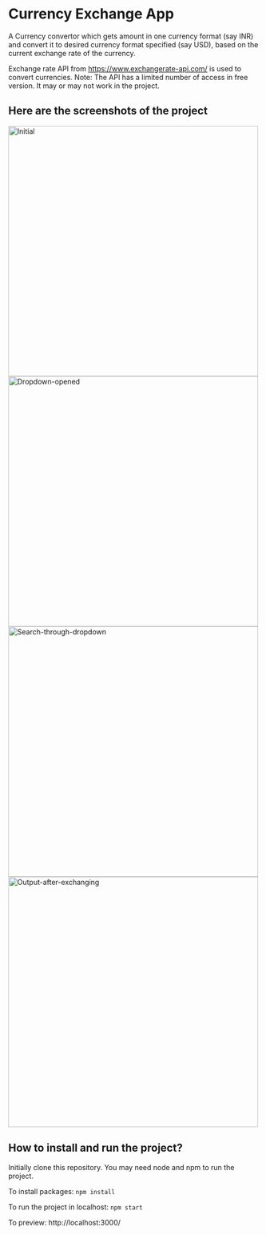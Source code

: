 # Currency Exchange App

A Currency convertor which gets amount in one currency format (say INR) and convert it to desired currency format specified (say USD), based on the current exchange rate of the currency. 

Exchange rate API from https://www.exchangerate-api.com/ is used to convert currencies. 
Note: The API has a limited number of access in free version. It may or may not work in the project.

## Here are the screenshots of the project
<img width="500" alt="Initial" src="https://user-images.githubusercontent.com/41512472/142722437-e8f8c3aa-482e-4c28-a1bc-d85c14049f6b.png">
<img width="500" alt="Dropdown-opened" src="https://user-images.githubusercontent.com/41512472/142722474-3b0fd6c3-2dc8-490d-8811-a3ec79f839a0.png">
<img width="500" alt="Search-through-dropdown" src="https://user-images.githubusercontent.com/41512472/142722476-87d07c51-dc67-4cf7-92ea-adde7b687ee9.png">
<img width="500" alt="Output-after-exchanging" src="https://user-images.githubusercontent.com/41512472/142722484-623f1c8d-f862-4b30-8fa2-b8881320367b.png">


## How to install and run the project?

Initially clone this repository. You may need node and npm to run the project.

To install packages:
`npm install`

To run the project in localhost:
`npm start`

To preview:
http://localhost:3000/
